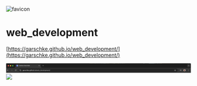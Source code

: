 ![favicon](https://virtual-drive.net/images/favicon.ico)
 # web_development

[https://garschke.github.io/web_development/](https://garschke.github.io/web_development/)

<img src="images/Chrome_.png" width = 1500px > <br>
<img src="images/Web_Developmet_.gif" width = 1500px >